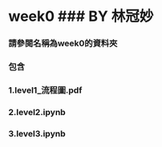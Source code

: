 # week0 ### BY 林冠妙


### 請參閱名稱為week0的資料夾
### 包含
### 1.level1_流程圖.pdf
### 2.level2.ipynb
### 3.level3.ipynb
